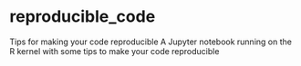 # reproducible_code
Tips for making your code reproducible
A Jupyter notebook running on the R kernel with some tips to make your code reproducible

